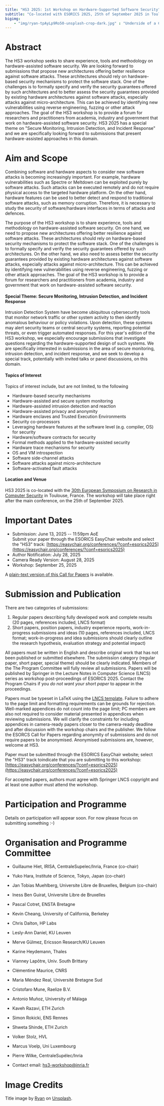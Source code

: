 ```yaml
---
title: "HS3 2025: 1st Workshop on Hardware-Supported Software Security"
subtitle: "Co-located with ESORICS 2025, 25th of September 2025 in Toulouse, FR."
bigimg:
    - "img/ryan-tpAyLp9Ro50-unsplash-crop-dark.jpg" : "Underside of a CPU with contacts (Land Grid Array) and some components visible. Photo by Ryan on Unsplash."
---
```


# Abstract

The HS3 workshop seeks to share experience, tools and methodology on
hardware-assisted software security. We are looking forward to submissions
that propose new architectures offering better resilience against software
attacks. These architectures should rely on hardware-based security
mechanisms to protect the software stack. One of the challenges is to
formally specify and verify the security guarantees offered by such
architectures and to better assess the security guarantees provided by
existing hardware architectures against software attacks, especially
attacks against micro-architecture. This can be achieved by identifying new
vulnerabilities using reverse engineering, fuzzing or other attack
approaches. The goal of the HS3 workshop is to provide a forum for
researchers and practitioners from academia, industry and government that
work on hardware-assisted software security. HS3 2025 has a special theme
on "Secure Monitoring, Intrusion Detection, and Incident Response" and we
are specifically looking forward to submissions that present
hardware-assisted approaches in this domain.

# Aim and Scope

Combining software and hardware aspects to consider new software attacks is
becoming increasingly important. For example, hardware vulnerabilities such
as Spectre or Meltdown can be exploited purely by software attacks.  Such
attacks can be executed remotely and do not require physical access to the
targeted hardware platform. On the other hand, hardware features can be
used to better detect and respond to traditional software attacks, such as
memory corruption. Therefore, it is necessary to study the security of
software/hardware interfaces in terms of attacks and defences.

The purpose of the HS3 workshop is to share experience, tools and
methodology on hardware-assisted software security. On one hand, we need to
propose new architectures offering better resilience against software
attacks. These architectures should rely on hardware-based security
mechanisms to protect the software stack. One of the challenges is to
formally specify and verify the security guarantees offered by such
architectures. On the other hand, we also need to assess better the
security guarantees provided by existing hardware architectures against
software attacks, especially attacks against micro-architecture. This can
be achieved by identifying new vulnerabilities using reverse engineering,
fuzzing or other attack approaches. The goal of the HS3 workshop is to
provide a forum for  researchers and practitioners from academia, industry
and government that work on hardware-assisted software security.

#### Special Theme: Secure Monitoring, Intrusion Detection, and Incident Response

Intrusion Detection System have become ubiquitous cybersecurity tools that
monitor network traffic or other system activity to then identify anomalous
behaviour or policy violations. Upon detection, these systems may alert
security teams or central security systems, reporting potential threats, or
even trigger automated responses. For this year's edition of the HS3
workshop, we especially encourage submissions that investigate questions
regarding the hardware-supported design of such systems. We are
specifically interested in submissions in the area of secure monitoring,
intrusion detection, and incident response, and we seek to develop a
special track, potentially with invited talks or panel discussions, on this
domain.

#### Topics of Interest

Topics of interest include, but are not limited, to the following

* Hardware-based security mechanisms
* Hardware-assisted and secure system monitoring
* Hardware-assisted intrusion detection and reaction
* Hardware-assisted privacy and anonymity
* Hardware enclaves and Trusted Execution Environments
* Security co-processors
* Leveraging hardware features at the software level (e.g. compiler, OS)
  for security
* Hardware/software contracts for security
* Formal methods applied to the hardware-assisted security
* Hardware trace mechanisms for security
* OS and VM introspection
* Software side-channel attacks
* Software attacks against micro-architecture
* Software-activated fault attacks

#### Location and Venue

HS3 2025 is co-located with the [30th European Symposium on Research in
Computer Security](https://esorics2025.sciencesconf.org/?lang=en) in
Toulouse, France. The workshop will take place right after the main
conference, on the 25th of September 2025.


# Important Dates

* Submission: June 13, 2025 -- 11:59pm AoE <br>
  Submit your paper through the ESORICS EasyChair website and select the
  "HS3" track: [https://easychair.org/conferences/?conf=esorics2025](https://easychair.org/conferences/?conf=esorics2025)
* Author Notification: July 28, 2025
* Camera Ready Version: August 28, 2025
* Workshop: September 25, 2025

A [plain-text version of this Call for Papers](hs3-2025-cfp.txt) is
available.


# Submission and Publication

There are two categories of submissions:

1. Regular papers describing fully developed work and complete results (20
   pages, references included, LNCS format)
2. Short papers, position papers, industry experience reports, work-in-
   progress submissions and ideas (10 pages, references included, LNCS
format; work-in-progress and idea submissions should clearly outline the
research hypothesis, evaluation strategy and potential impact)

All papers must be written in English and describe original work that has
not been published or submitted elsewhere. The submission category (regular
paper, short paper, special theme) should be clearly indicated. Members of
the The Program Committee will fully review all submissions.  Papers will
be published by Springer in the Lecture Notes in Computer Science (LNCS)
series as workshop post-proceedings of ESORICS 2025. Contact the Program
Chairs if you *do not want your short paper* to appear in the proceedings.

Papers must be typeset in LaTeX using the [LNCS
template](https://www.springer.com/gp/computer-science/lncs/conference-proceedings-guidelines).
Failure to adhere to the page limit and formatting requirements can be
grounds for rejection. Well-marked appendices do not count into the page
limit; PC members are also not required to consider material presented in
appendices when reviewing submissions. We will clarify the constraints for
including appendices in camera-ready papers closer to the camera-ready
deadline and after discussion with the workshop chairs and the publisher.
We follow the ESORCS Call for Papers regarding anonymity of submissions and
do not require papers to be anonymised. Anonymised submissions are,
however, welcome at HS3.

Paper must be submitted through the ESORICS EasyChair website; select the
"HS3" track toindicate that you are submitting to this workshop: [https://easychair.org/conferences/?conf=esorics2025](https://easychair.org/conferences/?conf=esorics2025)

For accepted papers, authors must agree with Springer LNCS copyright and at
least one author must attend the workshop.


# Participation and Programme

Details on participation will appear soon. For now please focus on
submitting something :-)


# Organisation and Programme Committee

* Guillaume Hiet, IRISA, CentraleSupelec/Inria, France (co-chair)
* Yuko Hara, Institute of Science, Tokyo, Japan (co-chair)
* Jan Tobias Muehlberg, Universite Libre de Bruxelles, Belgium (co-chair)

* Iness Ben Guirat, Universite Libre de Bruxelles
* Pascal Cotret, ENSTA Bretagne
* Kevin Cheang, University of California, Berkeley
* Chris Dalton, HP Labs
* Lesly-Ann Daniel, KU Leuven
* Merve Gülmez, Ericsson Research/KU Leuven
* Karine Heydemann, Thales
* Vianney Lapôtre, Univ. South Brittany
* Clémentine Maurice, CNRS
* Maria Méndez Real, Université Bretagne Sud
* Cristofaro Mune, Raelize B.V.
* Antonio Muñoz, University of Málaga
* Kaveh Razavi, ETH Zurich
* Simon Rokicki, ENS Rennes
* Shweta Shinde, ETH Zurich
* Volker Stolz, HVL
* Marcus Voelp, Uni Luxembourg
* Pierre Wilke, CentraleSupélec/Inria

* Contact email: [hs3-workshop@inria.fr](mailto:hs3-workshop@inria.fr)

# Image Credits

Title image by <a
href="https://unsplash.com/@rioryan?utm_content=creditCopyText&utm_medium=referral&utm_source=unsplash">Ryan</a>
on <a
href="https://unsplash.com/photos/black-and-yellow-rubber-puzzle-mat-tpAyLp9Ro50?utm_content=creditCopyText&utm_medium=referral&utm_source=unsplash">Unsplash</a>.
 

